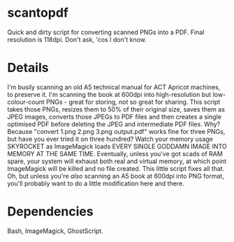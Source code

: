 scantopdf
=========

Quick and dirty script for converting scanned PNGs into a PDF.
Final resolution is 118dpi. Don't ask, 'cos I don't know.

Details
=======

I'm busily scanning an old A5 technical manual for ACT Apricot machines, to
preserve it. I'm scanning the book at 600dpi into high-resolution but low-
colour-count PNGs - great for storing, not so great for sharing.
This script takes those PNGs, resizes them to 50% of their original size, saves
them as JPEG images, converts those JPEGs to PDF files and then creates a
single optimised PDF before deleting the JPEG and intermediate PDF files.
Why? Because "convert 1.png 2.png 3.png output.pdf" works fine for three PNGs,
but have you ever tried it on three hundred? Watch your memory usage SKYROCKET
as ImageMagick loads EVERY SINGLE GODDAMN IMAGE INTO MEMORY AT THE SAME TIME.
Eventually, unless you've got scads of RAM spare, your system will exhaust both
real and virtual memory, at which point ImageMagick will be killed and no file
created. This little script fixes all that.
Oh, but unless you're *also* scanning an A5 book at 600dpi into PNG format,
you'll probably want to do a little modification here and there.

Dependencies
============
Bash, ImageMagick, GhostScript.
